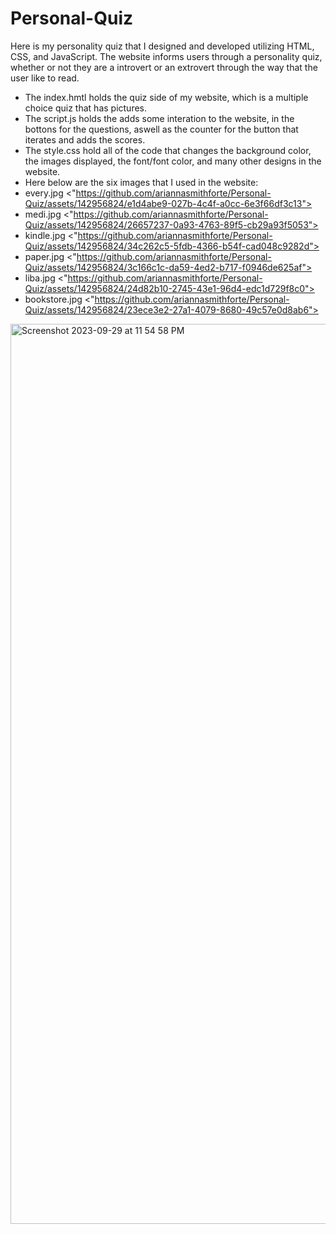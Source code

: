 # Personal-Quiz
Here is my personality quiz that I designed and developed utilizing HTML, CSS, and JavaScript. The website informs users through a personality quiz, whether or not they are a introvert or an extrovert through the way that the user like to read.

- The index.hmtl holds the quiz side of my website, which is a multiple choice quiz that has pictures.
- The script.js holds the adds some interation to the website, in the bottons for the questions, aswell as the counter for the button that iterates and adds the scores.
- The style.css hold all of the code that changes the background color, the images displayed, the font/font color, and many other designs in the website.
- Here below are the six images that I used in the website:
- every.jpg <"https://github.com/ariannasmithforte/Personal-Quiz/assets/142956824/e1d4abe9-027b-4c4f-a0cc-6e3f66df3c13">
- medi.jpg <"https://github.com/ariannasmithforte/Personal-Quiz/assets/142956824/26657237-0a93-4763-89f5-cb29a93f5053">
- kindle.jpg <"https://github.com/ariannasmithforte/Personal-Quiz/assets/142956824/34c262c5-5fdb-4366-b54f-cad048c9282d">
- paper.jpg <"https://github.com/ariannasmithforte/Personal-Quiz/assets/142956824/3c166c1c-da59-4ed2-b717-f0946de625af">
- liba.jpg <"https://github.com/ariannasmithforte/Personal-Quiz/assets/142956824/24d82b10-2745-43e1-96d4-edc1d729f8c0">
- bookstore.jpg <"https://github.com/ariannasmithforte/Personal-Quiz/assets/142956824/23ece3e2-27a1-4079-8680-49c57e0d8ab6">



<img width="1440" alt="Screenshot 2023-09-29 at 11 54 58 PM" src="https://github.com/ariannasmithforte/Personal-Quiz/assets/142956824/01872e0d-2137-4904-a75a-a4b90eee3366">
